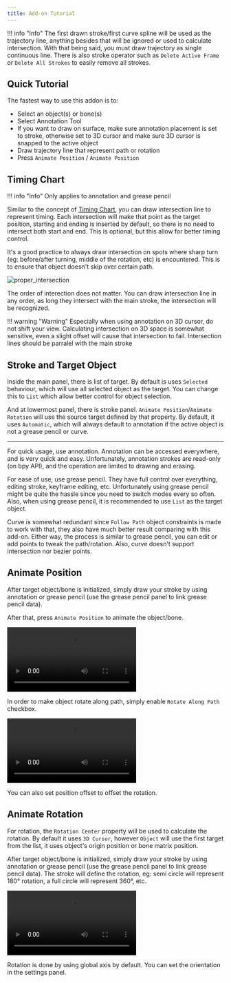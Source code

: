 ```yaml
---
title: Add-on Tutorial
---
```


!!! info "Info"
    The first drawn stroke/first curve spline will be used as the trajectory line, anything besides that will be ignored or used to calculate intersection. With that being said, you must draw trajectory as single continuous line. There is also stroke operator such as `Delete Active Frame` or `Delete All Strokes` to easily remove all strokes.

## Quick Tutorial
The fastest way to use this addon is to:

- Select an object(s) or bone(s)
- Select Annotation Tool
- If you want to draw on surface, make sure annotation placement is set to stroke, otherwise set to 3D cursor and make sure 3D cursor is snapped to the active object
- Draw trajectory line that represent path or rotation
- Press `Animate Position` / `Animate Position`

## Timing Chart
!!! info "Info"
    Only applies to annotation and grease pencil

Similar to the concept of [Timing Chart](https://www.youtube.com/watch?v=uZQ4GCdiCuM), you can draw intersection line to represent timing. Each intersection will make that point as the target position, starting and ending is inserted by default, so there is no need to intersect both start and end. This is optional, but this allow for better timing control.

It's a good practice to always draw intersection on spots where sharp turn (eg: before/after turning, middle of the rotation, etc) is encountered. This is to ensure that object doesn't skip over certain path.

![proper_intersection](../images/trajectory_path_intersection.jpg)

The order of interection does not matter. You can draw intersection line in any order, as long they intersect with the main stroke, the intersection will be recognized.

!!! warning "Warning"
    Especially when using annotation on 3D cursor, do not shift your view. Calculating intersection on 3D space is somewhat sensitive, even a slight offset will cause that intersection to fail. Intersection lines should be parralel with the main stroke

## Stroke and Target Object
Inside the main panel, there is list of target. By default is uses `Selected` behaviour, which will use all selected object as the target. You can change this to `List` which allow better control for object selection.

And at lowermost panel, there is stroke panel. `Animate Position`/`Animate Rotation` will use the source target defined by that property. By default, it uses `Automatic`, which will always default to annotation if the active object is not a grease pencil or curve.

---

For quick usage, use annotation. Annotation can be accessed everywhere, and is very quick and easy. Unfortunately, annotation strokes are read-only (on bpy API), and the operation are limited to drawing and erasing.

For ease of use, use grease pencil. They have full control over everything, editing stroke, keyframe editing, etc. Unfortunately using grease pencil might be quite the hassle since you need to switch modes every so often. Also, when using grease pencil, it is recommended to use `List` as the target object.

Curve is somewhat redundant since `Follow Path` object constraints is made to work with that, they also have much better result comparing with this add-on. Either way, the process is similar to grease pencil, you can edit or add points to tweak the path/rotation. Also, curve doesn't support intersection nor bezier points.

## Animate Position
After target object/bone is initialized, simply draw your stroke by using annotation or grease pencil (use the grease pencil panel to link grease pencil data).

After that, press `Animate Position` to animate the object/bone.

![type:video](../videos/animate_position.mp4)

In order to make object rotate along path, simply enable `Rotate Along Path` checkbox.

![type:video](../videos/animate_position_along_path.mp4)

You can also set position offset to offset the rotation.

## Animate Rotation
For rotation, the `Rotation Center` property will be used to calculate the rotation. By default it uses `3D Cursor`, however `Object` will use the first target from the list, it uses object's origin position or bone matrix position.

After target object/bone is initialized, simply draw your stroke by using annotation or grease pencil (use the grease pencil panel to link grease pencil data). The stroke will define the rotation, eg: semi circle will represent 180° rotation, a full circle will represent 360°, etc.

![type:video](../videos/animate_rotation.mp4)

Rotation is done by using global axis by default. You can set the orientation in the settings panel.